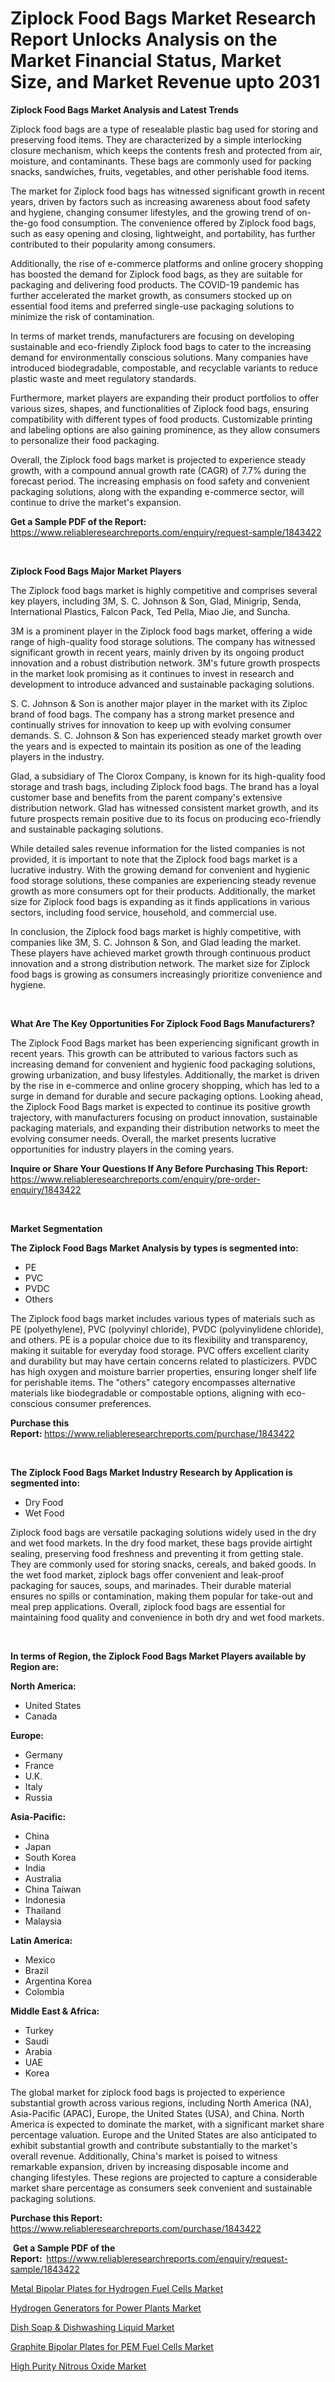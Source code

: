 <p><h1>Ziplock Food Bags Market Research Report Unlocks Analysis on the Market Financial Status, Market Size, and Market Revenue upto 2031</h1></p><p><strong>Ziplock Food Bags Market Analysis and Latest Trends</strong></p>
<p><p>Ziplock food bags are a type of resealable plastic bag used for storing and preserving food items. They are characterized by a simple interlocking closure mechanism, which keeps the contents fresh and protected from air, moisture, and contaminants. These bags are commonly used for packing snacks, sandwiches, fruits, vegetables, and other perishable food items.</p><p>The market for Ziplock food bags has witnessed significant growth in recent years, driven by factors such as increasing awareness about food safety and hygiene, changing consumer lifestyles, and the growing trend of on-the-go food consumption. The convenience offered by Ziplock food bags, such as easy opening and closing, lightweight, and portability, has further contributed to their popularity among consumers.</p><p>Additionally, the rise of e-commerce platforms and online grocery shopping has boosted the demand for Ziplock food bags, as they are suitable for packaging and delivering food products. The COVID-19 pandemic has further accelerated the market growth, as consumers stocked up on essential food items and preferred single-use packaging solutions to minimize the risk of contamination.</p><p>In terms of market trends, manufacturers are focusing on developing sustainable and eco-friendly Ziplock food bags to cater to the increasing demand for environmentally conscious solutions. Many companies have introduced biodegradable, compostable, and recyclable variants to reduce plastic waste and meet regulatory standards.</p><p>Furthermore, market players are expanding their product portfolios to offer various sizes, shapes, and functionalities of Ziplock food bags, ensuring compatibility with different types of food products. Customizable printing and labeling options are also gaining prominence, as they allow consumers to personalize their food packaging.</p><p>Overall, the Ziplock food bags market is projected to experience steady growth, with a compound annual growth rate (CAGR) of 7.7% during the forecast period. The increasing emphasis on food safety and convenient packaging solutions, along with the expanding e-commerce sector, will continue to drive the market's expansion.</p></p>
<p><strong>Get a Sample PDF of the Report:&nbsp;</strong> <a href="https://www.reliableresearchreports.com/enquiry/request-sample/1843422">https://www.reliableresearchreports.com/enquiry/request-sample/1843422</a></p>
<p>&nbsp;</p>
<p><strong>Ziplock Food Bags Major Market Players</strong></p>
<p><p>The Ziplock food bags market is highly competitive and comprises several key players, including 3M, S. C. Johnson & Son, Glad, Minigrip, Senda, International Plastics, Falcon Pack, Ted Pella, Miao Jie, and Suncha. </p><p>3M is a prominent player in the Ziplock food bags market, offering a wide range of high-quality food storage solutions. The company has witnessed significant growth in recent years, mainly driven by its ongoing product innovation and a robust distribution network. 3M's future growth prospects in the market look promising as it continues to invest in research and development to introduce advanced and sustainable packaging solutions.</p><p>S. C. Johnson & Son is another major player in the market with its Ziploc brand of food bags. The company has a strong market presence and continually strives for innovation to keep up with evolving consumer demands. S. C. Johnson & Son has experienced steady market growth over the years and is expected to maintain its position as one of the leading players in the industry.</p><p>Glad, a subsidiary of The Clorox Company, is known for its high-quality food storage and trash bags, including Ziplock food bags. The brand has a loyal customer base and benefits from the parent company's extensive distribution network. Glad has witnessed consistent market growth, and its future prospects remain positive due to its focus on producing eco-friendly and sustainable packaging solutions.</p><p>While detailed sales revenue information for the listed companies is not provided, it is important to note that the Ziplock food bags market is a lucrative industry. With the growing demand for convenient and hygienic food storage solutions, these companies are experiencing steady revenue growth as more consumers opt for their products. Additionally, the market size for Ziplock food bags is expanding as it finds applications in various sectors, including food service, household, and commercial use.</p><p>In conclusion, the Ziplock food bags market is highly competitive, with companies like 3M, S. C. Johnson & Son, and Glad leading the market. These players have achieved market growth through continuous product innovation and a strong distribution network. The market size for Ziplock food bags is growing as consumers increasingly prioritize convenience and hygiene.</p></p>
<p>&nbsp;</p>
<p><strong>What Are The Key Opportunities For Ziplock Food Bags Manufacturers?</strong></p>
<p><p>The Ziplock Food Bags market has been experiencing significant growth in recent years. This growth can be attributed to various factors such as increasing demand for convenient and hygienic food packaging solutions, growing urbanization, and busy lifestyles. Additionally, the market is driven by the rise in e-commerce and online grocery shopping, which has led to a surge in demand for durable and secure packaging options. Looking ahead, the Ziplock Food Bags market is expected to continue its positive growth trajectory, with manufacturers focusing on product innovation, sustainable packaging materials, and expanding their distribution networks to meet the evolving consumer needs. Overall, the market presents lucrative opportunities for industry players in the coming years.</p></p>
<p><strong>Inquire or Share Your Questions If Any Before Purchasing This Report:</strong> <a href="https://www.reliableresearchreports.com/enquiry/pre-order-enquiry/1843422">https://www.reliableresearchreports.com/enquiry/pre-order-enquiry/1843422</a></p>
<p>&nbsp;</p>
<p><strong>Market Segmentation</strong></p>
<p><strong>The Ziplock Food Bags Market Analysis by types is segmented into:</strong></p>
<p><ul><li>PE</li><li>PVC</li><li>PVDC</li><li>Others</li></ul></p>
<p><p>The Ziplock food bags market includes various types of materials such as PE (polyethylene), PVC (polyvinyl chloride), PVDC (polyvinylidene chloride), and others. PE is a popular choice due to its flexibility and transparency, making it suitable for everyday food storage. PVC offers excellent clarity and durability but may have certain concerns related to plasticizers. PVDC has high oxygen and moisture barrier properties, ensuring longer shelf life for perishable items. The "others" category encompasses alternative materials like biodegradable or compostable options, aligning with eco-conscious consumer preferences.</p></p>
<p><strong>Purchase this Report:&nbsp;</strong><a href="https://www.reliableresearchreports.com/purchase/1843422">https://www.reliableresearchreports.com/purchase/1843422</a></p>
<p>&nbsp;</p>
<p><strong>The Ziplock Food Bags Market Industry Research by Application is segmented into:</strong></p>
<p><ul><li>Dry Food</li><li>Wet Food</li></ul></p>
<p><p>Ziplock food bags are versatile packaging solutions widely used in the dry and wet food markets. In the dry food market, these bags provide airtight sealing, preserving food freshness and preventing it from getting stale. They are commonly used for storing snacks, cereals, and baked goods. In the wet food market, ziplock bags offer convenient and leak-proof packaging for sauces, soups, and marinades. Their durable material ensures no spills or contamination, making them popular for take-out and meal prep applications. Overall, ziplock food bags are essential for maintaining food quality and convenience in both dry and wet food markets.</p></p>
<p>&nbsp;</p>
<p><strong>In terms of Region, the Ziplock Food Bags Market Players available by Region are:</strong></p>
<p>
    <p> <strong> North America: </strong>
        <ul>
            <li>United States</li>
            <li>Canada</li>
        </ul>
        </p> 
    <p> <strong> Europe: </strong>
        <ul>
            <li>Germany</li>
            <li>France</li>
            <li>U.K.</li>
            <li>Italy</li>
            <li>Russia</li>
        </ul>
        </p> 
    <p> <strong> Asia-Pacific: </strong>
        <ul>
            <li>China</li>
            <li>Japan</li>
            <li>South Korea</li>
            <li>India</li>
            <li>Australia</li>
            <li>China Taiwan</li>
            <li>Indonesia</li>
            <li>Thailand</li>
            <li>Malaysia</li>
        </ul>
        </p> 
    <p> <strong> Latin America: </strong>
        <ul>
            <li>Mexico</li>
            <li>Brazil</li>
            <li>Argentina Korea</li>
            <li>Colombia</li>
        </ul>
        </p> 
    <p> <strong> Middle East & Africa: </strong>
        <ul>
            <li>Turkey</li>
            <li>Saudi</li>
            <li>Arabia</li>
            <li>UAE</li>
            <li>Korea</li>
        </ul>
    </p>
    </p>
<p><p>The global market for ziplock food bags is projected to experience substantial growth across various regions, including North America (NA), Asia-Pacific (APAC), Europe, the United States (USA), and China. North America is expected to dominate the market, with a significant market share percentage valuation. Europe and the United States are also anticipated to exhibit substantial growth and contribute substantially to the market's overall revenue. Additionally, China's market is poised to witness remarkable expansion, driven by increasing disposable income and changing lifestyles. These regions are projected to capture a considerable market share percentage as consumers seek convenient and sustainable packaging solutions.</p></p>
<p><strong>Purchase this Report: </strong><a href="https://www.reliableresearchreports.com/purchase/1843422">https://www.reliableresearchreports.com/purchase/1843422</a></p>
<p>&nbsp;<strong>Get a Sample PDF of the Report:&nbsp;&nbsp;</strong><a href="https://www.reliableresearchreports.com/enquiry/request-sample/1843422">https://www.reliableresearchreports.com/enquiry/request-sample/1843422</a></p>
<p><strong></strong></p>
<p><p><a href="https://github.com/RickHolmes3/Market-Research-Report-List-3/blob/main/metal-bipolar-plates-for-hydrogen-fuel-cells-market.md">Metal Bipolar Plates for Hydrogen Fuel Cells Market</a></p><p><a href="https://github.com/marcosbsb47/Market-Research-Report-List-1/blob/main/hydrogen-generators-for-power-plants-market.md">Hydrogen Generators for Power Plants Market</a></p><p><a href="https://github.com/GroverBarry/Market-Research-Report-List-3/blob/main/dish-soap-dishwashing-liquid-market.md">Dish Soap & Dishwashing Liquid Market</a></p><p><a href="https://github.com/CliffMedina6/Market-Research-Report-List-3/blob/main/graphite-bipolar-plates-for-pem-fuel-cells-market.md">Graphite Bipolar Plates for PEM Fuel Cells Market</a></p><p><a href="https://github.com/fiixsa/Market-Research-Report-List-1/blob/main/high-purity-nitrous-oxide-market.md">High Purity Nitrous Oxide Market</a></p></p>
